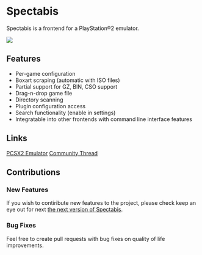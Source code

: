 # Spectabis
Spectabis is a frontend for a PlayStation®2 emulator.

![](http://i.imgur.com/fNRs2TO.png)

## Features
* Per-game configuration
* Boxart scraping (automatic with ISO files)
* Partial support for GZ, BIN, CSO support
* Drag-n-drop game file 
* Directory scanning
* Plugin configuration access
* Search functionality (enable in settings)
* Integratable into other frontends with command line interface features

## Links
[PCSX2 Emulator](http://pcsx2.net/)
[Community Thread](http://forums.pcsx2.net/Thread-Spectabis-A-better-PCSX2-frontend-launcher)

## Contributions
### New Features
If you wish to contiribute new features to the project, please check keep an eye out for next [the next version of Spectabis](https://github.com/faithlv/spectabis-next).

### Bug Fixes
Feel free to create pull requests with bug fixes on quality of life improvements.
